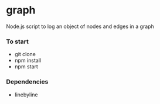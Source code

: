 # graph
Node.js script to log an object of nodes and edges in a graph

### To start
* git clone
* npm install
* npm start

### Dependencies
* linebyline

